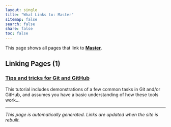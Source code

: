 ```yaml
---
layout: single
title: "What Links to: Master"
sitemap: false
search: false
share: false
toc: false
---
```


This page shows all pages that link to **[Master](/master/)**.

## Linking Pages (1)

### [Tips and tricks for Git and GitHub](/compdemos/git_tips/)

This tutorial includes demonstrations of a few common tasks in Git and/or GitHub,
and assumes you have a basic understanding of how these tools work...

---


*This page is automatically generated. Links are updated when the site is rebuilt.*
